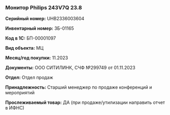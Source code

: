 ### Монитор Philips 243V7Q 23.8 </br>

**Серийный номер:** UHB2336003604 </br>

**Инвентарный номер:** ЗБ-01165 </br>

**Код в 1С:** БП-00001097 </br>

**Вид объекта:** МЦ

**Месяц/год покупки:** 11.2023 </br>

**Документы:** ООО СИТИЛИНК, СЧФ №299749 от 01.11.2023 </br>

**Отдел:** Отдел продаж </br> 

**Принадлежность:** Старший менеджер по продаже конференций и мероприятий </br>

**Прослеживаемый товар:** ДА (при продаже/утилизации направить отчет в ИФНС)
